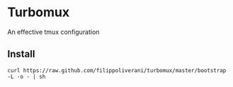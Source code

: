 # Turbomux

An effective tmux configuration

## Install
```
curl https://raw.github.com/filippoliverani/turbomux/master/bootstrap -L -o - | sh
```
